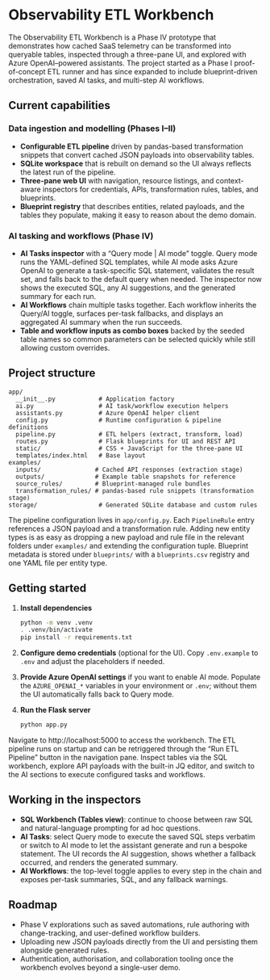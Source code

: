 # Observability ETL Workbench

The Observability ETL Workbench is a Phase IV prototype that demonstrates how
cached SaaS telemetry can be transformed into queryable tables, inspected
through a three-pane UI, and explored with Azure OpenAI–powered assistants. The
project started as a Phase I proof-of-concept ETL runner and has since expanded
to include blueprint-driven orchestration, saved AI tasks, and multi-step AI
workflows.

## Current capabilities

### Data ingestion and modelling (Phases I–II)

- **Configurable ETL pipeline** driven by pandas-based transformation snippets
  that convert cached JSON payloads into observability tables.
- **SQLite workspace** that is rebuilt on demand so the UI always reflects the
  latest run of the pipeline.
- **Three-pane web UI** with navigation, resource listings, and context-aware
  inspectors for credentials, APIs, transformation rules, tables, and
  blueprints.
- **Blueprint registry** that describes entities, related payloads, and the
  tables they populate, making it easy to reason about the demo domain.

### AI tasking and workflows (Phase IV)

- **AI Tasks inspector** with a “Query mode | AI mode” toggle. Query mode runs
  the YAML-defined SQL templates, while AI mode asks Azure OpenAI to generate a
  task-specific SQL statement, validates the result set, and falls back to the
  default query when needed. The inspector now shows the executed SQL, any AI
  suggestions, and the generated summary for each run.
- **AI Workflows** chain multiple tasks together. Each workflow inherits the
  Query/AI toggle, surfaces per-task fallbacks, and displays an aggregated AI
  summary when the run succeeds.
- **Table and workflow inputs as combo boxes** backed by the seeded table names
  so common parameters can be selected quickly while still allowing custom
  overrides.

## Project structure

```
app/
  __init__.py            # Application factory
  ai.py                  # AI task/workflow execution helpers
  assistants.py          # Azure OpenAI helper client
  config.py              # Runtime configuration & pipeline definitions
  pipeline.py            # ETL helpers (extract, transform, load)
  routes.py              # Flask blueprints for UI and REST API
  static/                # CSS + JavaScript for the three-pane UI
  templates/index.html   # Base layout
examples/
  inputs/               # Cached API responses (extraction stage)
  outputs/              # Example table snapshots for reference
  source_rules/         # Blueprint-managed rule bundles
  transformation_rules/ # pandas-based rule snippets (transformation stage)
storage/                 # Generated SQLite database and custom rules
```

The pipeline configuration lives in `app/config.py`. Each `PipelineRule` entry
references a JSON payload and a transformation rule. Adding new entity types is
as easy as dropping a new payload and rule file in the relevant folders under
`examples/` and extending the configuration tuple. Blueprint metadata is stored under
`blueprints/` with a `blueprints.csv` registry and one YAML file per entity
type.

## Getting started

1. **Install dependencies**

   ```bash
   python -m venv .venv
   . .venv/bin/activate
   pip install -r requirements.txt
   ```

2. **Configure demo credentials** (optional for the UI). Copy `.env.example` to
   `.env` and adjust the placeholders if needed.

3. **Provide Azure OpenAI settings** if you want to enable AI mode. Populate the
   `AZURE_OPENAI_*` variables in your environment or `.env`; without them the UI
   automatically falls back to Query mode.

4. **Run the Flask server**

   ```bash
   python app.py
   ```

Navigate to http://localhost:5000 to access the workbench. The ETL pipeline runs
on startup and can be retriggered through the “Run ETL Pipeline” button in the
navigation pane. Inspect tables via the SQL workbench, explore API payloads with
the built-in JQ editor, and switch to the AI sections to execute configured
tasks and workflows.

## Working in the inspectors

- **SQL Workbench (Tables view)**: continue to choose between raw SQL and
  natural-language prompting for ad hoc questions.
- **AI Tasks**: select Query mode to execute the saved SQL steps verbatim or
  switch to AI mode to let the assistant generate and run a bespoke statement.
  The UI records the AI suggestion, shows whether a fallback occurred, and
  renders the generated summary.
- **AI Workflows**: the top-level toggle applies to every step in the chain and
  exposes per-task summaries, SQL, and any fallback warnings.

## Roadmap

- Phase V explorations such as saved automations, rule authoring with
  change-tracking, and user-defined workflow builders.
- Uploading new JSON payloads directly from the UI and persisting them alongside
  generated rules.
- Authentication, authorisation, and collaboration tooling once the workbench
  evolves beyond a single-user demo.
